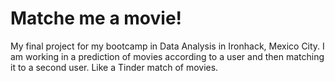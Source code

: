 # Matche me a movie!
My final project for my bootcamp in Data Analysis in Ironhack, Mexico City. I am working in a prediction of movies according to a user and then matching it to a second user. Like a Tinder match of movies.
